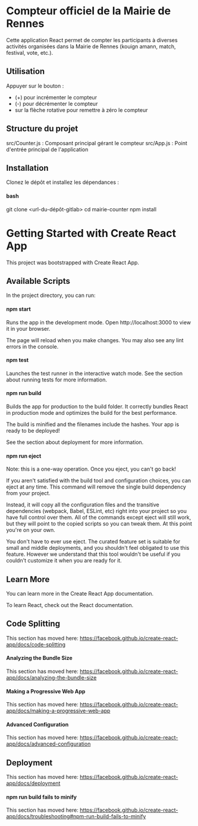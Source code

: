 # Compteur officiel de la Mairie de Rennes

Cette application React permet de compter les participants à diverses activités organisées dans la Mairie de Rennes (kouign amann, match, festival, vote, etc.).

## Utilisation
Appuyer sur le bouton :
- (+) pour incrémenter le compteur
- (-) pour décrémenter le compteur
- sur la flèche rotative pour remettre à zéro le compteur

## Structure du projet
src/Counter.js : Composant principal gérant le compteur
src/App.js : Point d'entrée principal de l'application

## Installation
Clonez le dépôt et installez les dépendances :

#### bash
git clone <url-du-dépôt-gitlab>
cd mairie-counter
npm install

# Getting Started with Create React App
This project was bootstrapped with Create React App.

## Available Scripts
In the project directory, you can run:

#### npm start
Runs the app in the development mode.
Open http://localhost:3000 to view it in your browser.

The page will reload when you make changes.
You may also see any lint errors in the console.

#### npm test
Launches the test runner in the interactive watch mode.
See the section about running tests for more information.

#### npm run build
Builds the app for production to the build folder.
It correctly bundles React in production mode and optimizes the build for the best performance.

The build is minified and the filenames include the hashes.
Your app is ready to be deployed!

See the section about deployment for more information.

#### npm run eject
Note: this is a one-way operation. Once you eject, you can't go back!

If you aren't satisfied with the build tool and configuration choices, you can eject at any time. This command will remove the single build dependency from your project.

Instead, it will copy all the configuration files and the transitive dependencies (webpack, Babel, ESLint, etc) right into your project so you have full control over them. All of the commands except eject will still work, but they will point to the copied scripts so you can tweak them. At this point you're on your own.

You don't have to ever use eject. The curated feature set is suitable for small and middle deployments, and you shouldn't feel obligated to use this feature. However we understand that this tool wouldn't be useful if you couldn't customize it when you are ready for it.

##  Learn More
You can learn more in the Create React App documentation.

To learn React, check out the React documentation.

## Code Splitting
This section has moved here: https://facebook.github.io/create-react-app/docs/code-splitting

#### Analyzing the Bundle Size
This section has moved here: https://facebook.github.io/create-react-app/docs/analyzing-the-bundle-size

#### Making a Progressive Web App
This section has moved here: https://facebook.github.io/create-react-app/docs/making-a-progressive-web-app

#### Advanced Configuration
This section has moved here: https://facebook.github.io/create-react-app/docs/advanced-configuration

## Deployment
This section has moved here: https://facebook.github.io/create-react-app/docs/deployment

#### npm run build fails to minify
This section has moved here: https://facebook.github.io/create-react-app/docs/troubleshooting#npm-run-build-fails-to-minify